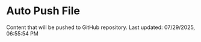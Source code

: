 # Auto Push File

Content that will be pushed to GitHub repository.
Last updated: 07/29/2025, 06:55:54 PM